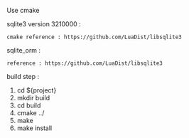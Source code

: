 Use cmake 

sqlite3 version 3210000 :

	cmake reference : https://github.com/LuaDist/libsqlite3


sqlite_orm :

	reference : https://github.com/LuaDist/libsqlite3
	

build step :

1. cd ${project}
2. mkdir build
3. cd build
4. cmake ../
5. make
6. make install
